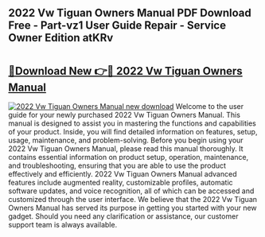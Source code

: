 ## 2022 Vw Tiguan Owners Manual PDF Download Free - Part-vz1 User Guide Repair - Service Owner Edition atKRv

# <h2><a href="http://bc31231.oget.top/?id=2022+Vw+Tiguan+Owners+Manual">🔗Download New 👉🔴 2022 Vw Tiguan Owners Manual</a></h2>

[![2022 Vw Tiguan Owners Manual new download](https://i.imgur.com/5g1atiW.png)](http://bc31231.oget.top/?id=2022+Vw+Tiguan+Owners+Manual)
Welcome to the user guide for your newly purchased 2022 Vw Tiguan Owners Manual. This manual is designed to assist you in mastering the functions and capabilities of your product. Inside, you will find detailed information on features, setup, usage, maintenance, and problem-solving. Before you begin using your 2022 Vw Tiguan Owners Manual, please read this manual thoroughly. It contains essential information on product setup, operation, maintenance, and troubleshooting, ensuring that you are able to use the product effectively and efficiently. 2022 Vw Tiguan Owners Manual advanced features include augmented reality, customizable profiles, automatic software updates, and voice recognition, all of which can be accessed and customized through the user interface. We believe that the 2022 Vw Tiguan Owners Manual has served its purpose in getting you started with your new gadget. Should you need any clarification or assistance, our customer support team is always available.
